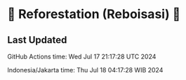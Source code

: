 
# 🌳 Reforestation (Reboisasi) 🌲

## Last Updated

GitHub Actions time: Wed Jul 17 21:17:28 UTC 2024

Indonesia/Jakarta time: Thu Jul 18 04:17:28 WIB 2024
